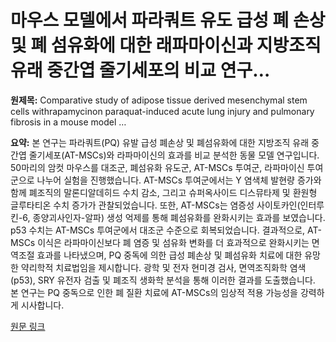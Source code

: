 # 마우스 모델에서 파라쿼트 유도 급성 폐 손상 및 폐 섬유화에 대한 래파마이신과 지방조직 유래 중간엽 줄기세포의 비교 연구…

**원제목:** Comparative study of adipose tissue derived mesenchymal stem cells withrapamycinon paraquat-induced acute lung injury and pulmonary fibrosis in a mouse model …

**요약:** 본 연구는 파라쿼트(PQ) 유발 급성 폐손상 및 폐섬유화에 대한 지방조직 유래 중간엽 줄기세포(AT-MSCs)와 라파마이신의 효과를 비교 분석한 동물 모델 연구입니다.  50마리의 암컷 마우스를 대조군, 폐섬유화 유도군, AT-MSCs 투여군, 라파마이신 투여군으로 나누어 실험을 진행했습니다.  AT-MSCs 투여군에서는 Y 염색체 발현량 증가와 함께 폐조직의 말론디알데히드 수치 감소, 그리고 슈퍼옥사이드 디스뮤타제 및 환원형 글루타티온 수치 증가가 관찰되었습니다.  또한, AT-MSCs는 염증성 사이토카인(인터루킨-6, 종양괴사인자-알파) 생성 억제를 통해 폐섬유화를 완화시키는 효과를 보였습니다.  p53 수치는 AT-MSCs 투여군에서 대조군 수준으로 회복되었습니다.  결과적으로, AT-MSCs 이식은 라파마이신보다 폐 염증 및 섬유화 변화를 더 효과적으로 완화시키는 면역조절 효과를 나타냈으며, PQ 중독에 의한 급성 폐손상 및 폐섬유화 치료에 대한 유망한 약리학적 치료법임을 제시합니다.  광학 및 전자 현미경 검사, 면역조직화학 염색(p53), SRY 유전자 검출 및 폐조직 생화학 분석을 통해 이러한 결과를 도출했습니다.  본 연구는 PQ 중독으로 인한 폐 질환 치료에 AT-MSCs의 임상적 적용 가능성을 강력하게 시사합니다.

[원문 링크](https://stemcellres.biomedcentral.com/articles/10.1186/s13287-025-04498-w)

